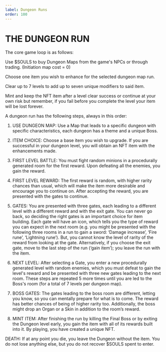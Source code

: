 ```yaml
---
label: Dungeon Runs
order: 100
---
```

# THE DUNGEON RUN
The core game loop is as follows:  

Use $SOULS to buy Dungeon Maps from the game's NPCs or through trading. (Initiation map cost = 0)   

Choose one item you wish to enhance for the selected dungeon map run.  

Clear up to 7 levels to add up to seven unique modifiers to said item.  

Mint and keep the NFT item after a level clear success or continue at your own risk but remember, if you fail before you complete the level your item will be lost forever.

A dungeon run has the following steps, always in this order:

1. USE DUNGEON MAP: Use a Map that leads to a specific dungeon with specific characteristics, each dungeon has a theme and a unique Boss.
 
2. ITEM CHOICE: Choose a base item you wish to upgrade. If you are successful in your dungeon level, you will obtain an NFT item with the enhancements made.
 
3. FIRST LEVEL BATTLE: You must fight random minions in a procedurally generated room for the first reward. Upon defeating all the enemies, you gain the reward.
  
4. FIRST LEVEL REWARD: The first reward is random, with higher rarity chances than usual, which will make the item more desirable and encourage you to continue on. After accepting the reward, you are presented with the gates to continue.
 
5. GATES: You are presented with three gates, each leading to a different level with a different reward and with the exit gate. You can never go back, so deciding the right gates is an important choice for item building. Each gate will have an icon, which tells you the type of reward you can expect in the next room (e.g. you might be presented with the following three rooms in a run to gain a sword: ‘Damage increase’, ‘Fire rune’, ‘Lightning rune’). But, you cannot know the level of rarity of the reward from looking at the gate. Alternatively, if you choose the exit gate, move to the last step of the run (‘gain item’); you leave the run with the item.  
 
6. NEXT LEVEL: After selecting a Gate, you enter a new procedurally generated level with random enemies, which you must defeat to gain the level's reward and be presented with three new gates leading to the next room. These steps are repeated 5 more times until you are led to the Boss's room (for a total of 7 levels per dungeon map).

7. BOSS GATES: The gates leading to the boss room are different, letting you know, so you can mentally prepare for what is to come. The reward has better chances of being of higher rarity too. Additionally, the boss might drop an Organ or a Skin in addition to the room’s reward.
 
8. MINT ITEM: After finishing the run by killing the Final Boss or by exiting the Dungeon level early, you gain the item with all of its rewards built into it. 
By playing, you have created a unique NFT.

DEATH: If at any point you die, you leave the Dungeon without the item. You do not lose anything else, but you do not recover $SOULS spent to enter.
